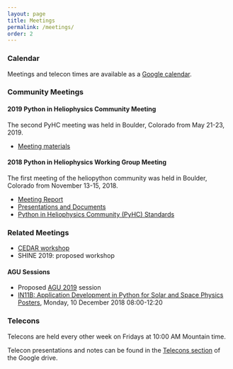 ```yaml
---
layout: page
title: Meetings
permalink: /meetings/
order: 2
---
```

### Calendar

Meetings and telecon times are available as a [Google calendar](https://calendar.google.com/calendar?cid=NG42Z3YyaWZncDZyZ25rOGF1N2pzZjF1azBAZ3JvdXAuY2FsZW5kYXIuZ29vZ2xlLmNvbQ).

### Community Meetings

#### 2019 Python in Heliophysics Community Meeting 

The second PyHC meeting was held in Boulder, Colorado from May 21-23, 2019. 
* [Meeting materials](https://drive.google.com/drive/u/0/folders/171Ba3Mq3MIaEXoc9X91gZhaXHVjoJde2)

#### 2018 Python in Heliophysics Working Group Meeting 

The first meeting of the heliopython community was held in Boulder, Colorado from November 13-15, 2018. 
* [Meeting Report](https://docs.google.com/document/d/1ejP0kaibf6DRxjYJNmPrF1t3Nl21r0pC1FuDhu0hPnM/edit?usp=sharing)
* [Presentations and Documents](https://drive.google.com/open?id=1snib9D8PcSaPByMqrAx8_4b05RfsTh58)
* [Python in Heliophysics Community (PyHC) Standards](https://github.com/heliophysicsPy/standards/blob/master/standards.md)

### Related Meetings

* [CEDAR workshop](http://cedarweb.vsp.ucar.edu/wiki/index.php/2019_Workshop:Python_for_Space_Science)
* SHINE 2019: proposed workshop

#### AGU Sessions

* Proposed [AGU 2019](https://events.jspargo.com/AGU19/Public/enter.aspx) session
* [IN11B: Application Development in Python for Solar and Space Physics Posters](https://agu.confex.com/agu/fm18/meetingapp.cgi/Session/46412), Monday, 10 December 2018  08:00-12:20

### Telecons

Telecons are held every other week on Fridays at 10:00 AM Mountain time. 

Telecon presentations and notes can be found in the [Telecons section](https://drive.google.com/drive/u/0/folders/1AhFUli3SGW9DHvIh81tFxPMgLtYSPXDm) of the Google drive. 


